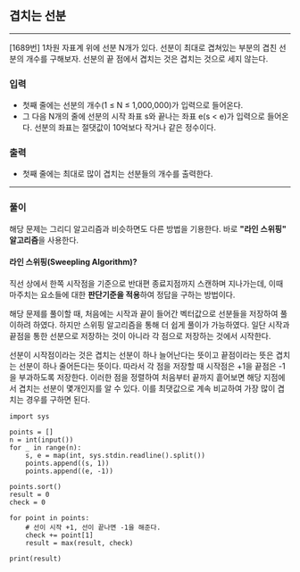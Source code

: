 ## 겹치는 선분

------

[1689번] 1차원 자표계 위에 선분 N개가 있다. 선분이 최대로 겹쳐있는 부분의 겹친 선분의 개수를 구해보자. 선분의 끝 점에서 겹치는 것은 겹치는 것으로 세지 않는다.

### 입력

- 첫째 줄에는 선분의 개수(1 ≤ N ≤ 1,000,000)가 입력으로 들어온다.
- 그 다음 N개의 줄에 선분의 시작 좌표 s와 끝나는 좌표 e(s < e)가 입력으로 들어온다. 선분의 좌표는 절댓값이 10억보다 작거나 같은 정수이다.

### 출력

- 첫째 줄에는 최대로 많이 겹치는 선분들의 개수를 출력한다.
------

### 풀이

해당 문제는 그리디 알고리즘과 비슷하면도 다른 방법을 기용한다. 바로 **"라인 스위핑" 알고리즘**을 사용한다.

#### 라인 스위핑(Sweepling Algorithm)?

직선 상에서 한쪽 시작점을 기준으로 반대편 종료지점까지 스캔하며 지나가는데, 이때 마주치는 요소들에 대한 **판단기준을 적용**하여 정답을 구하는 방법이다.

해당 문제를 풀이할 때, 처음에는 시작과 끝이 들어간 벡터값으로 선분들을 저장하여 풀이하려 하였다. 하지만 스위핑 알고리즘을 통해 더 쉽게 풀이가 가능하였다.
일단 시작과 끝점을 통한 선분으로 저장하는 것이 아니라 각 점으로 저장하는 것에서 시작한다.

선분이 시작점이라는 것은 겹치는 선분이 하나 늘어난다는 뜻이고 끝점이라는 뜻은 겹치는 선분이 하나 줄어든다는 뜻이다. 따라서 각 점을 저장할 때 시작점은 +1을 끝점은 -1을 부과하도록 저장한다.
이러한 점을 정렬하여 처음부터 끝까지 흩어보면 해당 지점에서 겹치는 선분이 몇개인지를 알 수 있다. 이를 최댓값으로 계속 비교하여 가장 많이 겹치는 경우를 구하면 된다.
~~~
import sys

points = []
n = int(input())
for _ in range(n):
    s, e = map(int, sys.stdin.readline().split())
    points.append((s, 1))
    points.append((e, -1))

points.sort()
result = 0
check = 0

for point in points:
    # 선이 시작 +1, 선이 끝나면 -1을 해준다.
    check += point[1]
    result = max(result, check)

print(result)

~~~
